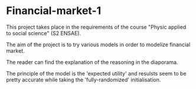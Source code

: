 # Financial-market-1

This project takes place in the requirements of the course "Physic applied to social science" (S2 ENSAE).

The aim of the project is to try various models in order to modelize financial market.

The reader can find the explanation of the reasoning in the diaporama.

The principle of the model is the 'expected utility' and resulsts seem to be pretty accurate while taking the 'fully-randomized' initialisation.
